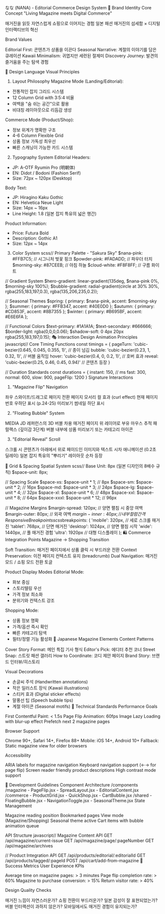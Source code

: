 なな (NANA) - Editorial Commerce Design System
🎌 Brand Identity
Core Concept
"Living Magazine meets Digital Commerce"

매거진을 읽듯 자연스럽게 쇼핑으로 이어지는 경험
일본 패션 매거진의 섬세함 × 디지털 인터랙티브의 혁신

Brand Values

Editorial First: 콘텐츠가 상품을 이끈다
Seasonal Narrative: 계절의 이야기를 담은 큐레이션
Kawaii Minimalism: 귀엽지만 세련된 절제미
Discovery Journey: 발견의 즐거움을 주는 탐색 경험

🎨 Design Language
Visual Principles
1. Layout Philosophy
Magazine Mode (Landing/Editorial):
- 전통적인 잡지 그리드 시스템
- 12 Column Grid with 3:5:4 비율
- 여백을 "숨 쉬는 공간"으로 활용
- 비대칭 레이아웃으로 리듬감 생성

Commerce Mode (Product/Shop):
- 정보 위계가 명확한 구조
- 4-6 Column Flexible Grid
- 상품 정보 가독성 최우선
- 빠른 스캐닝이 가능한 카드 시스템
2. Typography System
Editorial Headers:
- JP: A-OTF Ryumin Pro (明朝体)
- EN: Didot / Bodoni (Fashion Serif)
- Size: 72px ~ 120px (Desktop)

Body Text:
- JP: Hiragino Kaku Gothic
- EN: Helvetica Neue Light
- Size: 14px ~ 16px
- Line Height: 1.8 (일본 잡지 특유의 넓은 행간)

Product Information:
- Price: Futura Bold
- Description: Gothic A1
- Size: 12px ~ 14px
3. Color System
scss// Primary Palette - "Sakura Sky"
$nana-pink: #FFB7C5;        // 시그니처 벚꽃 핑크
$powder-pink: #FADADD;      // 파우더 터치
$morning-sky: #87CEEB;      // 아침 하늘
$cloud-white: #F8F8FF;      // 구름 화이트

// Gradient System
$hero-gradient: linear-gradient(135deg, $nana-pink 0%, $morning-sky 100%);
$bubble-gradient: radial-gradient(circle at 30% 30%, rgba(255,183,197,0.3), rgba(135,206,235,0.2));

// Seasonal Themes
$spring: { primary: $nana-pink, accent: $morning-sky };
$summer: { primary: #FFB347, accent: #40E0D0 };
$autumn: { primary: #CD853F, accent: #8B7355 };
$winter: { primary: #B695BF, accent: #E6E6FA };

// Functional Colors
$text-primary: #1A1A1A;
$text-secondary: #666666;
$border-light: rgba(0,0,0,0.06);
$shadow-soft: 0 4px 20px rgba(255,183,197,0.15);
🎭 Interaction Design
Animation Principles
javascript// Core Timing Functions
const timings = {
  pageTurn: 'cubic-bezier(0.645, 0.045, 0.355, 1)', // 종이 넘김
  bubble: 'cubic-bezier(0.23, 1, 0.32, 1)',         // 버블 움직임
  hover: 'cubic-bezier(0.4, 0, 0.2, 1)',            // 호버 효과
  reveal: 'cubic-bezier(0.25, 0.46, 0.45, 0.94)'    // 콘텐츠 등장
}

// Duration Standards
const durations = {
  instant: 150,    // ms
  fast: 300,
  normal: 600,
  slow: 900,
  pageFlip: 1200
}
Signature Interactions
1. "Magazine Flip" Navigation

좌우 스와이프/드래그로 페이지 전환
페이지 모서리 컬 효과 (curl effect)
현재 페이지 번호 우하단 표시 (p.24-25)
미리보기 썸네일 하단 표시

2. "Floating Bubble" System

MEDIA JD 레퍼런스의 3D 버블 차용
매거진 페이지 위 레이어로 부유
마우스 추적 패럴랙스 (깊이감 3단계)
버블 내부에 상품 미리보기 또는 카테고리 아이콘

3. "Editorial Reveal" Scroll

스크롤 시 콘텐츠가 아래에서 위로 페이드인
이미지와 텍스트 시차 애니메이션 (0.2초 딜레이)
일본 잡지 특유의 "뿌리기" 레이아웃 순차 등장

📐 Grid & Spacing
Spatial System
scss// Base Unit: 8px (일본 디자인의 8배수 규칙)
$space-unit: 8px;

// Spacing Scale
$space-xs: $space-unit * 1;   // 8px
$space-sm: $space-unit * 2;   // 16px
$space-md: $space-unit * 3;   // 24px
$space-lg: $space-unit * 4;   // 32px
$space-xl: $space-unit * 6;   // 48px
$space-xxl: $space-unit * 8;  // 64px
$space-xxxl: $space-unit * 12; // 96px

// Magazine Margins
$margin-spread: 120px;  // 양면 펼침 시 중앙 여백
$margin-outer: 80px;    // 외곽 여백
$margin-inner: 40px;    // 내부 컬럼 간격
Responsive Breakpoints
scss$breakpoints: (
  'mobile': 320px,      // 세로 스크롤 매거진
  'tablet': 768px,      // 단면 매거진
  'desktop': 1024px,    // 양면 펼침 시작
  'wide': 1440px,      // 풀 매거진 경험
  'ultra': 1920px      // 대형 디스플레이
);
🛍️ Commerce Integration Points
Magazine → Shopping Transition

Soft Transition: 매거진 페이지에서 상품 클릭 시 부드러운 전환
Context Preservation: 이전 페이지 컨텍스트 유지 (breadcrumb)
Dual Navigation: 매거진 모드 / 쇼핑 모드 전환 토글

Product Display Modes
Editorial Mode:
- 화보 중심
- 스토리텔링 우선
- 가격 정보 최소화
- 분위기와 컨텍스트 강조

Shopping Mode:
- 상품 정보 명확
- 가격/옵션 즉시 확인
- 빠른 카테고리 탐색
- 필터/정렬 기능 활성화
🎌 Japanese Magazine Elements
Content Patterns

Cover Story Format: 메인 특집 기사 형식
Editor's Pick: 에디터 추천 코너
Street Snap: 스트릿 패션 갤러리
How to Coordinate: 코디 제안 페이지
Brand Story: 브랜드 인터뷰/히스토리

Visual Decorations
- 손글씨 주석 (Handwritten annotations)
- 작은 일러스트 장식 (Kawaii illustrations)
- 스티커 효과 (Digital sticker effects)
- 말풍선 팁 (Speech bubble tips)
- 계절 아이콘 (Seasonal motifs)
🚀 Technical Standards
Performance Goals

First Contentful Paint: < 1.5s
Page Flip Animation: 60fps
Image Lazy Loading with blur-up effect
Prefetch next 2 magazine pages

Browser Support

Chrome 90+, Safari 14+, Firefox 88+
Mobile: iOS 14+, Android 10+
Fallback: Static magazine view for older browsers

Accessibility

ARIA labels for magazine navigation
Keyboard navigation support (←→ for page flip)
Screen reader friendly product descriptions
High contrast mode support

📝 Development Guidelines
Component Architecture
/components
  /magazine
    - PageFlip.jsx
    - SpreadLayout.jsx
    - EditorialContent.jsx
  /commerce
    - ProductGrid.jsx
    - QuickShop.jsx
    - CartBubble.jsx
  /shared
    - FloatingBubble.jsx
    - NavigationToggle.jsx
    - SeasonalTheme.jsx
State Management

Magazine reading position
Bookmarked pages
View mode (Magazine/Shopping)
Seasonal theme active
Cart items with bubble animation queue

API Structure
javascript// Magazine Content API
GET /api/magazine/current-issue
GET /api/magazine/page/:pageNumber
GET /api/magazine/archives

// Product Integration API
GET /api/products/editorial/:editorialId
GET /api/products/tagged/:pageId
POST /api/cart/add-from-magazine
🎯 Success Metrics
User Experience KPIs

Average time on magazine pages: > 3 minutes
Page flip completion rate: > 60%
Magazine to purchase conversion: > 15%
Return visitor rate: > 40%

Design Quality Checks

 매거진 느낌이 자연스러운가?
 쇼핑 전환이 부드러운가?
 일본 감성이 잘 표현되었는가?
 버블 인터랙션이 과하지 않은가?
 모바일에서도 매거진 경험이 유지되는가?

 